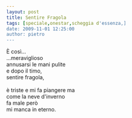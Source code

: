 ```yaml
---
layout: post
title: Sentire Fragola
tags: [speciale,onestar,scheggia d'essenza,]
date: 2009-11-01 12:25:00
author: pietro
---
```

È così...<br/>...meraviglioso<br/>annusarsi le mani pulite<br/>e dopo il timo,<br/>sentire fragola,<br/><br/>è triste e mi fa piangere ma<br/>come la neve d'inverno<br/>fa male però<br/>mi manca in eterno.
